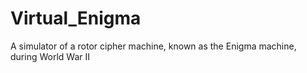Virtual_Enigma
==============

A simulator of a rotor cipher machine, known as the Enigma machine, during World War II
